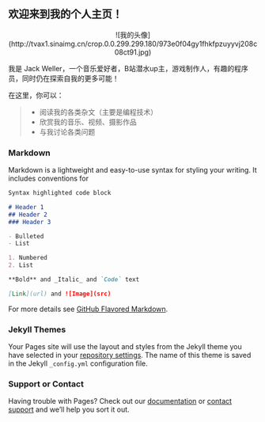 ## 欢迎来到我的个人主页！
<center>
![我的头像](http://tvax1.sinaimg.cn/crop.0.0.299.299.180/973e0f04gy1fhkfpzuyyvj208c08ct91.jpg)
</center>

我是 Jack Weller，一个音乐爱好者，B站潜水up主，游戏制作人，有趣的程序员，同时仍在探索自我的更多可能！

在这里，你可以：

> * 阅读我的各类杂文（主要是编程技术）
> * 欣赏我的音乐、视频、摄影作品
> * 与我讨论各类问题

### Markdown

Markdown is a lightweight and easy-to-use syntax for styling your writing. It includes conventions for

```markdown
Syntax highlighted code block

# Header 1
## Header 2
### Header 3

- Bulleted
- List

1. Numbered
2. List

**Bold** and _Italic_ and `Code` text

[Link](url) and ![Image](src)
```

For more details see [GitHub Flavored Markdown](https://guides.github.com/features/mastering-markdown/).

### Jekyll Themes

Your Pages site will use the layout and styles from the Jekyll theme you have selected in your [repository settings](https://github.com/JackWeller2/JackWeller2.github.io/settings). The name of this theme is saved in the Jekyll `_config.yml` configuration file.

### Support or Contact

Having trouble with Pages? Check out our [documentation](https://help.github.com/categories/github-pages-basics/) or [contact support](https://github.com/contact) and we’ll help you sort it out.
